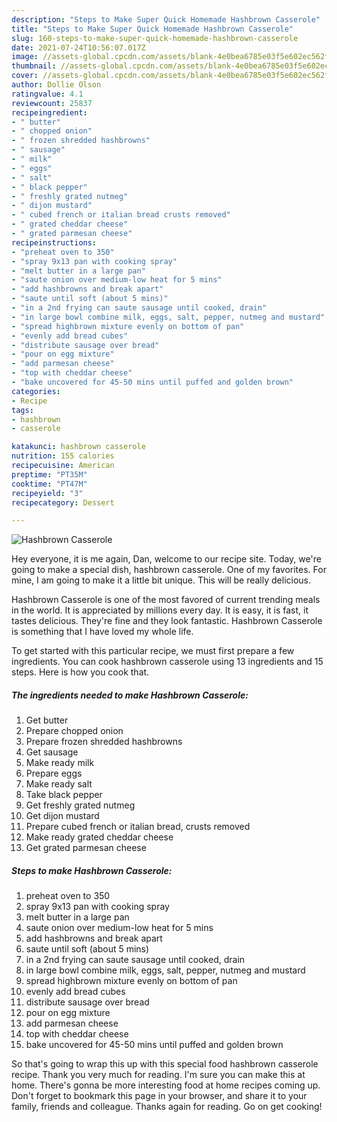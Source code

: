 ```yaml
---
description: "Steps to Make Super Quick Homemade Hashbrown Casserole"
title: "Steps to Make Super Quick Homemade Hashbrown Casserole"
slug: 160-steps-to-make-super-quick-homemade-hashbrown-casserole
date: 2021-07-24T10:56:07.017Z
image: //assets-global.cpcdn.com/assets/blank-4e0bea6785e03f5e602ec562f230caae08da540cada707380b4fe1bbebba43da.png
thumbnail: //assets-global.cpcdn.com/assets/blank-4e0bea6785e03f5e602ec562f230caae08da540cada707380b4fe1bbebba43da.png
cover: //assets-global.cpcdn.com/assets/blank-4e0bea6785e03f5e602ec562f230caae08da540cada707380b4fe1bbebba43da.png
author: Dollie Olson
ratingvalue: 4.1
reviewcount: 25837
recipeingredient:
- " butter"
- " chopped onion"
- " frozen shredded hashbrowns"
- " sausage"
- " milk"
- " eggs"
- " salt"
- " black pepper"
- " freshly grated nutmeg"
- " dijon mustard"
- " cubed french or italian bread crusts removed"
- " grated cheddar cheese"
- " grated parmesan cheese"
recipeinstructions:
- "preheat oven to 350"
- "spray 9x13 pan with cooking spray"
- "melt butter in a large pan"
- "saute onion over medium-low heat for 5 mins"
- "add hashbrowns and break apart"
- "saute until soft (about 5 mins)"
- "in a 2nd frying can saute sausage until cooked, drain"
- "in large bowl combine milk, eggs, salt, pepper, nutmeg and mustard"
- "spread highbrown mixture evenly on bottom of pan"
- "evenly add bread cubes"
- "distribute sausage over bread"
- "pour on egg mixture"
- "add parmesan cheese"
- "top with cheddar cheese"
- "bake uncovered for 45-50 mins until puffed and golden brown"
categories:
- Recipe
tags:
- hashbrown
- casserole

katakunci: hashbrown casserole 
nutrition: 155 calories
recipecuisine: American
preptime: "PT35M"
cooktime: "PT47M"
recipeyield: "3"
recipecategory: Dessert

---
```



![Hashbrown Casserole](//assets-global.cpcdn.com/assets/blank-4e0bea6785e03f5e602ec562f230caae08da540cada707380b4fe1bbebba43da.png)

Hey everyone, it is me again, Dan, welcome to our recipe site. Today, we're going to make a special dish, hashbrown casserole. One of my favorites. For mine, I am going to make it a little bit unique. This will be really delicious.

Hashbrown Casserole is one of the most favored of current trending meals in the world. It is appreciated by millions every day. It is easy, it is fast, it tastes delicious. They're fine and they look fantastic. Hashbrown Casserole is something that I have loved my whole life.




To get started with this particular recipe, we must first prepare a few ingredients. You can cook hashbrown casserole using 13 ingredients and 15 steps. Here is how you cook that.

<!--inarticleads1-->

##### The ingredients needed to make Hashbrown Casserole:

1. Get  butter
1. Prepare  chopped onion
1. Prepare  frozen shredded hashbrowns
1. Get  sausage
1. Make ready  milk
1. Prepare  eggs
1. Make ready  salt
1. Take  black pepper
1. Get  freshly grated nutmeg
1. Get  dijon mustard
1. Prepare  cubed french or italian bread, crusts removed
1. Make ready  grated cheddar cheese
1. Get  grated parmesan cheese




<!--inarticleads2-->

##### Steps to make Hashbrown Casserole:

1. preheat oven to 350
1. spray 9x13 pan with cooking spray
1. melt butter in a large pan
1. saute onion over medium-low heat for 5 mins
1. add hashbrowns and break apart
1. saute until soft (about 5 mins)
1. in a 2nd frying can saute sausage until cooked, drain
1. in large bowl combine milk, eggs, salt, pepper, nutmeg and mustard
1. spread highbrown mixture evenly on bottom of pan
1. evenly add bread cubes
1. distribute sausage over bread
1. pour on egg mixture
1. add parmesan cheese
1. top with cheddar cheese
1. bake uncovered for 45-50 mins until puffed and golden brown




So that's going to wrap this up with this special food hashbrown casserole recipe. Thank you very much for reading. I'm sure you can make this at home. There's gonna be more interesting food at home recipes coming up. Don't forget to bookmark this page in your browser, and share it to your family, friends and colleague. Thanks again for reading. Go on get cooking!
